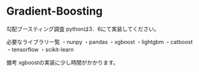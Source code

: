 # Gradient-Boosting
勾配ブースティング調査
pythonは3．6にて実装してください。

必要なライブラリ一覧
・nunpy
・pandas
・xgboost 
・lightgbm
・catboost
・tensorflow
・scikit-learn

備考
xgboostの実装に少し時間がかかります。
